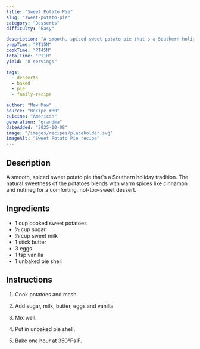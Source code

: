 ```yaml
---
title: "Sweet Potato Pie"
slug: "sweet-potato-pie"
category: "Desserts"
difficulty: "Easy"

description: "A smooth, spiced sweet potato pie that's a Southern holiday tradition. The natural sweetness of the potatoes blends with warm spices like cinnamon and nutmeg for a comforting, not-too-sweet dessert."
prepTime: "PT15M"
cookTime: "PT45M"
totalTime: "PT1H"
yield: "8 servings"

tags:
  - desserts
  - baked
  - pie
  - family-recipe

author: "Maw Maw"
source: "Recipe #80"
cuisine: "American"
generation: "grandma"
dateAdded: "2025-10-08"
image: "/images/recipes/placeholder.svg"
imageAlt: "Sweet Potato Pie recipe"
---
```


## Description

A smooth, spiced sweet potato pie that's a Southern holiday tradition. The natural sweetness of the potatoes blends with warm spices like cinnamon and nutmeg for a comforting, not-too-sweet dessert.

## Ingredients

- 1 cup cooked sweet potatoes
- ½ cup sugar
- ½ cup sweet milk
- 1 stick butter
- 3 eggs
- 1 tsp vanilla
- 1 unbaked pie shell

## Instructions

1. Cook potatoes and mash.

2. Add sugar, milk, butter, eggs and vanilla.

3. Mix well.

4. Put in unbaked pie shell.

5. Bake one hour at 350°Fs F.
